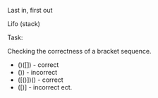  Last in, first out

 Lifo (stack)

Task:

Checking the correctness of a bracket sequence.

+ ()([]) - correct
+ ()) - incorrect
+ ([()])() - correct
+ ([)] - incorrect ect.